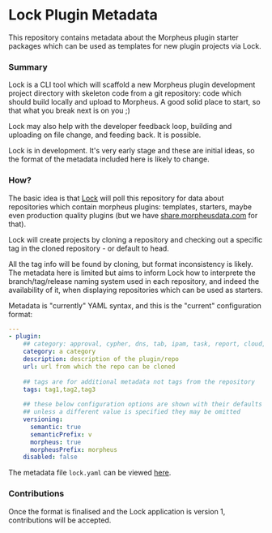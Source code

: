 # Lock Plugin Metadata

This repository contains metadata about the Morpheus plugin starter packages which can be 
used as templates for new plugin projects via Lock. 

### Summary

Lock is a CLI tool which will scaffold a new Morpheus plugin development project directory with skeleton code from a git repository: code which should build locally and upload to Morpheus. A good solid place to start, so that what you break next is on you ;)

Lock may also help with the developer feedback loop, building and uploading on file change, and feeding back. It is possible.

Lock is in development. It's very early stage and these are initial ideas, so the format of the metadata included here is likely to change.

### How?

The basic idea is that [Lock](https://github.com/spoonboy-io/lock) will poll this repository for data about repositories
which contain morpheus plugins: templates, starters, maybe even production quality plugins (but we have [share.morpheusdata.com](https://share.morpheusdata.com) for that).

Lock will create projects by cloning a repository and checking out a specific tag in the cloned repository - or default to head.

All the tag info will be found by cloning, but format inconsistency is likely. The metadata here is limited but aims to inform Lock how to interprete the branch/tag/release naming system used in each repository, and indeed the availability of it, when displaying repositories which can be used as starters.

Metadata is "currently" YAML syntax, and this is the "current" configuration format: 

```yaml
---
- plugin:
    ## category: approval, cypher, dns, tab, ipam, task, report, cloud, or backup
    category: a category
    description: description of the plugin/repo
    url: url from which the repo can be cloned
    
    ## tags are for additional metadata not tags from the repository
    tags: tag1,tag2,tag3
    
    ## these below configuration options are shown with their defaults
    ## unless a different value is specified they may be omitted
    versioning:
      semantic: true 
      semanticPrefix: v
      morpheus: true
      morpheusPrefix: morpheus
    disabled: false
```

The metadata file `lock.yaml` can be viewed [here](https://github.com/spoonboy-io/lock-plugin-metadata/blob/main/lock.yaml). 

### Contributions

Once the format is finalised and the Lock application is version 1, contributions will be accepted.
